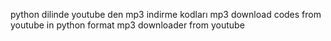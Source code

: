 python dilinde youtube den mp3 indirme kodları
mp3 download codes from youtube in python format
mp3 downloader from youtube
